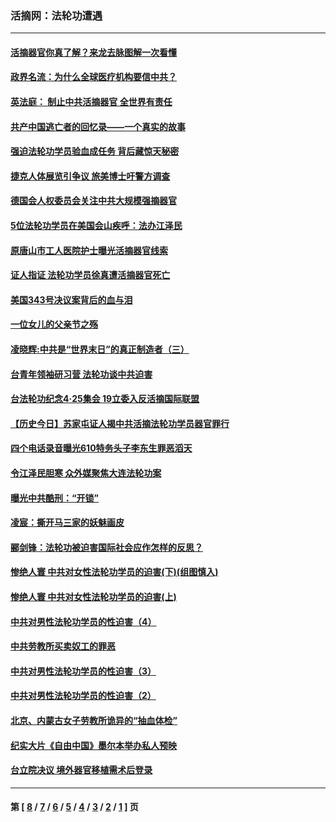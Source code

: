 ### 活摘网：法轮功遭遇
---
#### [活摘器官你真了解？来龙去脉图解一次看懂](../../pages/nf5881/n13013820.md?08310430) 
#### [政界名流：为什么全球医疗机构要信中共？](../../pages/nf5881/n11945479.md?08310430) 
#### [英法庭： 制止中共活摘器官 全世界有责任](../../pages/nf5881/n11330691.md?08310430) 
#### [共产中国逃亡者的回忆录——一个真实的故事](../../pages/nf5881/n10918649.md?08310430) 
#### [强迫法轮功学员验血成任务 背后藏惊天秘密](../../pages/nf5881/n4252384.md?08310430) 
#### [捷克人体展览引争议 旅美博士吁警方调查](../../pages/nf5881/n9429187.md?08310430) 
#### [德国会人权委员会关注中共大规模强摘器官](../../pages/nf5881/n8418950.md?08310430) 
#### [5位法轮功学员在美国会山疾呼：法办江泽民](../../pages/nf5881/n8101519.md?08310430) 
#### [原唐山市工人医院护士曝光活摘器官线索](../../pages/nf5881/n8076384.md?08310430) 
#### [证人指证 法轮功学员徐真遭活摘器官死亡](../../pages/nf5881/n8042467.md?08310430) 
#### [美国343号决议案背后的血与泪](../../pages/nf5881/n8020684.md?08310430) 
#### [一位女儿的父亲节之殇](../../pages/nf5881/n8014122.md?08310430) 
#### [凌晓辉:中共是“世界末日”的真正制造者（三）](../../pages/nf5881/n4210333.md?08310430) 
#### [台青年领袖研习营 法轮功谈中共迫害](../../pages/nf5881/n4141857.md?08310430) 
#### [台法轮功纪念4‧25集会 19立委入反活摘国际联盟](../../pages/nf5881/n4141821.md?08310430) 
#### [【历史今日】苏家屯证人揭中共活摘法轮功学员器官罪行](../../pages/nf5881/n4135912.md?08310430) 
#### [四个电话录音曝光610特务头子李东生罪恶滔天](../../pages/nf5881/n4040060.md?08310430) 
#### [令江泽民胆寒 众外媒聚焦大连法轮功案](../../pages/nf5881/n3932671.md?08310430) 
#### [曝光中共酷刑：“开锁”](../../pages/nf5881/n3889373.md?08310430) 
#### [凌宸：撕开马三家的妖魅画皮](../../pages/nf5881/n3849369.md?08310430) 
#### [郦剑锋：法轮功被迫害国际社会应作怎样的反思？](../../pages/nf5881/n3824560.md?08310430) 
#### [惨绝人寰 中共对女性法轮功学员的迫害(下)(组图慎入)](../../pages/nf5881/n3816285.md?08310430) 
#### [惨绝人寰 中共对女性法轮功学员的迫害(上)](../../pages/nf5881/n3815374.md?08310430) 
#### [中共对男性法轮功学员的性迫害（4）](../../pages/nf5881/n3769144.md?08310430) 
#### [中共劳教所买卖奴工的罪恶](../../pages/nf5881/n3769378.md?08310430) 
#### [中共对男性法轮功学员的性迫害（3）](../../pages/nf5881/n3768231.md?08310430) 
#### [中共对男性法轮功学员的性迫害（2）](../../pages/nf5881/n3767211.md?08310430) 
#### [北京、内蒙古女子劳教所诡异的“抽血体检”](../../pages/nf5881/n3753158.md?08310430) 
#### [纪实大片《自由中国》墨尔本举办私人预映](../../pages/nf5881/n3743337.md?08310430) 
#### [台立院决议 境外器官移植需术后登录](../../pages/nf5881/n3741520.md?08310430) 

---
#### 第 [ [8](./8.md?08310430) / [7](./7.md?08310430) / [6](./6.md?08310430) / [5](./5.md?08310430) / [4](./4.md?08310430) / [3](./3.md?08310430) / [2](./2.md?08310430) / [1](./1.md?08310430) ] 页

